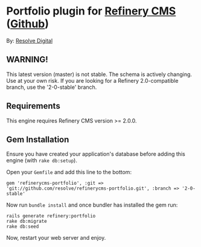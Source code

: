 # Portfolio plugin for [Refinery CMS](http://www.refinerycms.com) ([Github](http://github.com/resolve/refinerycms))

By: [Resolve Digital](http://www.resolvedigital.com)

## WARNING!

This latest version (master) is not stable. The schema is actively changing. Use at your own risk. If you are looking for a Refinery 2.0-compatible branch, use the '2-0-stable' branch.

## Requirements

This engine requires Refinery CMS version >= 2.0.0.

## Gem Installation

Ensure you have created your application's database before adding this engine (with ``rake db:setup``).

Open your ``Gemfile`` and add this line to the bottom:

    gem 'refinerycms-portfolio', :git => 'git://github.com/resolve/refinerycms-portfolio.git', :branch => '2-0-stable'

Now run ``bundle install`` and once bundler has installed the gem run:

    rails generate refinery:portfolio
    rake db:migrate
    rake db:seed

Now, restart your web server and enjoy.
